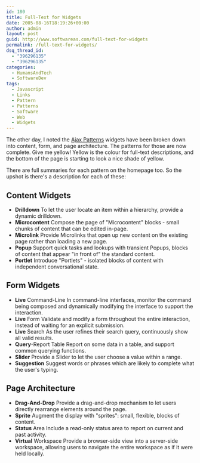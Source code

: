 ```yaml
---
id: 180
title: Full-Text for Widgets
date: 2005-08-16T18:19:26+00:00
author: admin
layout: post
guid: http://www.softwareas.com/full-text-for-widgets
permalink: /full-text-for-widgets/
dsq_thread_id:
  - "396296135"
  - "396296135"
categories:
  - HumansAndTech
  - SoftwareDev
tags:
  - Javascript
  - Links
  - Pattern
  - Patterns
  - Software
  - Web
  - Widgets
---
```

The other day, I noted the <a href="http://ajaxpatterns.org">Ajax Patterns</a> widgets have been broken down into content, form, and page architecture. The patterns for those are now complete. Give me yellow! Yellow is the colour for full-text descriptions, and the bottom of the page is starting to look a nice shade of yellow.

There are full summaries for each pattern on the homepage too. So the upshot is there's a description for each of these:

<h2>Content Widgets</h2>

* **Drilldown** To let the user locate an item within a hierarchy, provide a dynamic drilldown.
* **Microcontent** Compose the page of "Microcontent" blocks - small chunks of content that can be edited in-page.
* **Microlink** Provide Microlinks that open up new content on the existing page rather than loading a new page.
* **Popup** Support quick tasks and lookups with transient Popups, blocks of content that appear "in front of" the standard content.
* **Portlet** Introduce "Portlets" - isolated blocks of content with independent conversational state. 

<h2>Form Widgets</h2>

* **Live** Command-Line In command-line interfaces, monitor the command being composed and dynamically modifying the interface to support the interaction.
* **Live** Form Validate and modify a form throughout the entire interaction, instead of waiting for an explicit submission.
* **Live** Search As the user refines their search query, continuously show all valid results.
* **Query**-Report Table Report on some data in a table, and support common querying functions.
* **Slider** Provide a Slider to let the user choose a value within a range.
* **Suggestion** Suggest words or phrases which are likely to complete what the user's typing. 

<h2>Page Architecture</h2>

* **Drag-And-Drop** Provide a drag-and-drop mechanism to let users directly rearrange elements around the page.
* **Sprite** Augment the display with "sprites": small, flexible, blocks of content.
* **Status** Area Include a read-only status area to report on current and past activity.
* **Virtual** Workspace Provide a browser-side view into a server-side workspace, allowing users to navigate the entire workspace as if it were held locally. 